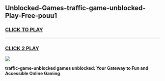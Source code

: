 
## Unblocked-Games-traffic-game-unblocked-Play-Free-pouu1
<h3>
<a href="https://premium76.site?title=traffic-game-unblocked&ref=10A">CLICK TO PLAY</a></h3>
<hr>

<h3>
<a href="https://premium76.site?title=traffic-game-unblocked&ref=10A">CLICK 2 PLAY</a>
  
</h3>

<a href="https://premium76.site?title=traffic-game-unblocked&ref=10A"><img src="https://clearcache.store/games.png"></a>


**traffic-game-unblocked games unblocked: Your Gateway to Fun and Accessible Online Gaming**

